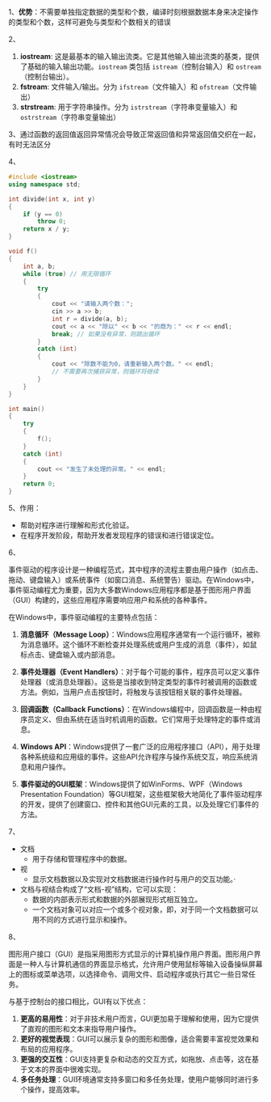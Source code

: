 1、**优势**：不需要单独指定数据的类型和个数，编译时刻根据数据本身来决定操作的类型和个数，这样可避免与类型和个数相关的错误



2、

1. **iostream**: 这是最基本的输入输出流类。它是其他输入输出流类的基类，提供了基础的输入输出功能。`iostream` 类包括 `istream`（控制台输入）和 `ostream`（控制台输出）。
2. **fstream**: 文件输入/输出。分为 `ifstream`（文件输入）和 `ofstream`（文件输出）
3. **strstream**: 用于字符串操作。分为 `istrstream`（字符串变量输入）和 `ostrstream`（字符串变量输出）



3、通过函数的返回值返回异常情况会导致正常返回值和异常返回值交织在一起，有时无法区分



4、

```cpp
#include <iostream>
using namespace std;

int divide(int x, int y)
{
    if (y == 0)
        throw 0;
    return x / y;
}

void f()
{
    int a, b;
    while (true) // 用无限循环
    {
        try
        {
            cout << "请输入两个数：";
            cin >> a >> b;
            int r = divide(a, b);
            cout << a << "除以" << b << "的商为：" << r << endl;
            break; // 如果没有异常，则跳出循环
        }
        catch (int)
        {
            cout << "除数不能为0，请重新输入两个数。" << endl;
            // 不需要再次捕获异常，则循环将继续
        }
    }
}

int main()
{
    try
    {
        f();
    }
    catch (int)
    {
        cout << "发生了未处理的异常。" << endl;
    }
    return 0;
}
```



5、作用：

- 帮助对程序进行理解和形式化验证。
- 在程序开发阶段，帮助开发者发现程序的错误和进行错误定位。



6、

事件驱动的程序设计是一种编程范式，其中程序的流程主要由用户操作（如点击、拖动、键盘输入）或系统事件（如窗口消息、系统警告）驱动。在Windows中，事件驱动编程尤为重要，因为大多数Windows应用程序都是基于图形用户界面（GUI）构建的，这些应用程序需要响应用户和系统的各种事件。

在Windows中，事件驱动编程的主要特点包括：

1. **消息循环（Message Loop）**：Windows应用程序通常有一个运行循环，被称为消息循环。这个循环不断检查并处理系统或用户生成的消息（事件），如鼠标点击、键盘输入或内部消息。

2. **事件处理器（Event Handlers）**：对于每个可能的事件，程序员可以定义事件处理器（或消息处理器）。这些是当接收到特定类型的事件时被调用的函数或方法。例如，当用户点击按钮时，将触发与该按钮相关联的事件处理器。

3. **回调函数（Callback Functions）**：在Windows编程中，回调函数是一种由程序员定义、但由系统在适当时机调用的函数。它们常用于处理特定的事件或消息。

4. **Windows API**：Windows提供了一套广泛的应用程序接口（API），用于处理各种系统级和应用级的事件。这些API允许程序与操作系统交互，响应系统消息和用户操作。

5. **事件驱动的GUI框架**：Windows提供了如WinForms、WPF（Windows Presentation Foundation）等GUI框架，这些框架极大地简化了事件驱动程序的开发，提供了创建窗口、控件和其他GUI元素的工具，以及处理它们事件的方法。



7、

- 文档
  - 用于存储和管理程序中的数据。
- 视
  - 显示文档数据以及实现对文档数据进行操作时与用户的交互功能。·
- 文档与视结合构成了“文档-视”结构，它可以实现：
  - 数据的内部表示形式和数据的外部展现形式相互独立。
  - 一个文档对象可以对应一个或多个视对象，即，对于同一个文档数据可以用不同的方式进行显示和操作。



8、

图形用户接口（GUI）是指采用图形方式显示的计算机操作用户界面。图形用户界面是一种人与计算机通信的界面显示格式，允许用户使用鼠标等输入设备操纵屏幕上的图标或菜单选项，以选择命令、调用文件、启动程序或执行其它一些日常任务。

与基于控制台的接口相比，GUI有以下优点：
1. **更高的易用性**：对于非技术用户而言，GUI更加易于理解和使用，因为它提供了直观的图形和文本来指导用户操作。
2. **更好的视觉表现**：GUI可以展示复杂的图形和图像，适合需要丰富视觉效果和布局的应用程序。
3. **更强的交互性**：GUI支持更复杂和动态的交互方式，如拖放、点击等，这在基于文本的界面中很难实现。
4. **多任务处理**：GUI环境通常支持多窗口和多任务处理，使用户能够同时进行多个操作，提高效率。

